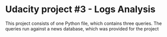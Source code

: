 # Udacity project #3 - Logs Analysis #
This project consists of one Python file, which contains three queries.
The queries run against a news database, which was provided for the project
